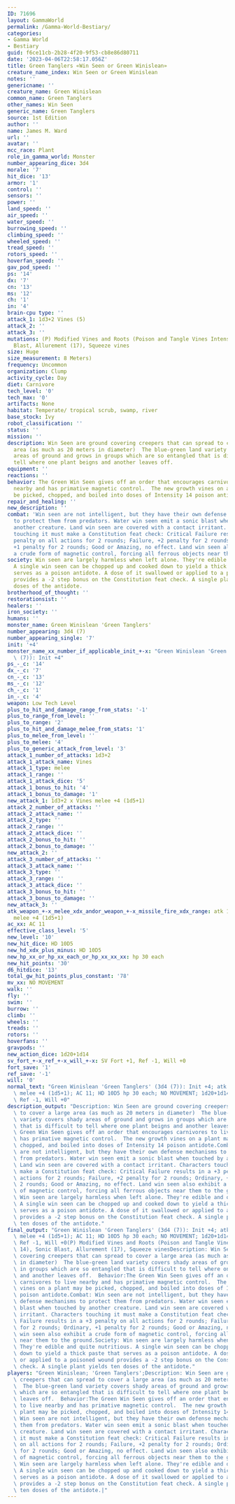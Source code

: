 ```yaml
---
ID: 71696
layout: GammaWorld
permalink: /Gamma-World-Bestiary/
categories:
- Gamma World
- Bestiary
guid: f6ce11cb-2b28-4f20-9f53-cb8e86d80711
date: '2023-04-06T22:58:17.056Z'
title: Green Tanglers «Win Seen or Green Winislean»
creature_name_index: Win Seen or Green Winislean
notes: ''
genericname: ''
creature_name: Green Winislean
common_name: Green Tanglers
other_names: Win Seen
generic_name: Green Tanglers
source: 1st Edition
author: ''
name: James M. Ward
url: ''
avatar: ''
mcc_race: Plant
role_in_gamma_world: Monster
number_appearing_dice: 3d4
morale: '7'
hit_dice: '13'
armor: '1'
control: ''
sensors: ''
power: ''
land_speed: ''
air_speed: ''
water_speed: ''
burrowing_speed: ''
climbing_speed: ''
wheeled_speed: ''
tread_speed: ''
rotors_speed: ''
hoverfan_speed: ''
gav_pod_speed: ''
ps: '14'
dx: '7'
cn: '13'
ms: '12'
ch: '1'
in: '4'
brain-cpu type: ''
attack_1: 1d3+2 Vines (5)
attack_2: ''
attack_3: ''
mutations: (P) Modified Vines and Roots (Poison and Tangle Vines Intensity 14), Sonic
  Blast, Allurement (17), Squeeze vines
size: Huge
size_measurement: 8 Meters)
frequency: Uncommon
organization: Clump
activity_cycle: Day
diet: Carnivore
tech_level: '0'
tech_max: '0'
artifacts: None
habitat: Temperate/ tropical scrub, swamp, river
base_stock: Ivy
robot_classification: ''
status: ''
mission: ''
description: Win Seen are ground covering creepers that can spread to cover a large
  area (as much as 20 meters in diameter)  The blue-green land variety covers shady
  areas of ground and grows in groups which are so entangled that is difficult to
  tell where one plant beigns and another leaves off.
equipment: ''
reactions: ''
behavior: The Green Win Seen gives off an order that encourages carnivores to live
  nearby and has primative magnetic control.  The new growth vines on a plant may
  be picked, chopped, and boiled into doses of Intensity 14 poison antidote.
repair_and_healing: ''
new_description: ''
combat: 'Win seen are not intelligent, but they have their own defense mechanisms
  to protect them from predators. Water win seen emit a sonic blast when touched by
  another creature. Land win seen are covered with a contact irritant. Characters
  touching it must make a Constitution feat check: Critical Failure results in a +3
  penalty on all actions for 2 rounds; Failure, +2 penalty for 2 rounds; Ordinary,
  +1 penalty for 2 rounds; Good or Amazing, no effect. Land win seen also exhibit
  a crude form of magnetic control, forcing all ferrous objects near them to the ground.'
society: Win seen are largely harmless when left alone. They're edible and quite nutritious.
  A single win seen can be chopped up and cooked down to yield a thick paste that
  serves as a poison antidote. A dose of it swallowed or applied to a poisoned wound
  provides a -2 step bonus on the Constitution feat check. A single plant yields ten
  doses of the antidote.
brotherhood_of_thought: ''
restorationsist: ''
healers: ''
iron_society: ''
humans: ''
monster_name: Green Winislean 'Green Tanglers'
number_appearing: 3d4 (7)
number_appearing_single: '7'
init: '+4'
monster_name_xx_number_if_applicable_init_+-x: "Green Winislean 'Green Tanglers' (3d4\
  \ (7)): Init +4"
ps_-_c: '14'
dx_-_c: '7'
cn_-_c: '13'
ms_-_c: '12'
ch_-_c: '1'
in_-_c: '4'
weapon: Low Tech Level
plus_to_hit_and_damage_range_from_stats: '-1'
plus_to_range_from_level: ''
plus_to_range: '2'
plus_to_hit_and_damage_melee_from_stats: '1'
plus_to_melee_from_level: ''
plus_to_melee: '4'
plus_to_generic_attack_from_level: '3'
attack_1_number_of_attacks: 1d3+2
attack_1_attack_name: Vines
attack_1_type: melee
attack_1_range: ''
attack_1_attack_dice: '5'
attack_1_bonus_to_hit: '4'
attack_1_bonus_to_damage: '1'
new_attack_1: 1d3+2 x Vines melee +4 (1d5+1)
attack_2_number_of_attacks: ''
attack_2_attack_name: ''
attack_2_type: ''
attack_2_range: ''
attack_2_attack_dice: ''
attack_2_bonus_to_hit: ''
attack_2_bonus_to_damage: ''
new_attack_2: ''
attack_3_number_of_attacks: ''
attack_3_attack_name: ''
attack_3_type: ''
attack_3_range: ''
attack_3_attack_dice: ''
attack_3_bonus_to_hit: ''
attack_3_bonus_to_damage: ''
new_attack_3: ''
atk_weapon_+-x_melee_xdx_andor_weapon_+-x_missile_fire_xdx_range: atk 1d3+2 x vines
  melee +4 (1d5+1)
ac_xx: AC 11
effective_class_level: '5'
new_level: '10'
new_hit_dice: HD 10D5
new_hd_xdx_plus_minus: HD 10D5
new_hp_xx_or_hp_xx_each_or_hp_xx_xx_xx: hp 30 each
new_hit_points: '30'
d6_hitdice: '13'
total_gw_hit_points_plus_constant: '78'
mv_xx: NO MOVEMENT
walk: ''
fly: ''
swim: ''
burrow: ''
climb: ''
wheels: ''
treads: ''
rotors: ''
hoverfans: ''
gravpods: ''
new_action_dice: 1d20+1d14
sv_fort_+-x_ref_+-x_will_+-x: SV Fort +1, Ref -1, Will +0
fort_save: '1'
ref_save: '-1'
will: '0'
normal_text: "Green Winislean 'Green Tanglers' (3d4 (7)): Init +4; atk 1d3+2 x vines\
  \ melee +4 (1d5+1); AC 11; HD 10D5 hp 30 each; NO MOVEMENT; 1d20+1d14; SV Fort +1,\
  \ Ref -1, Will +0"
description_output: "Description: Win Seen are ground covering creepers that can spread\
  \ to cover a large area (as much as 20 meters in diameter)  The blue-green land\
  \ variety covers shady areas of ground and grows in groups which are so entangled\
  \ that is difficult to tell where one plant beigns and another leaves off.  Behavior:The\
  \ Green Win Seen gives off an order that encourages carnivores to live nearby and\
  \ has primative magnetic control.  The new growth vines on a plant may be picked,\
  \ chopped, and boiled into doses of Intensity 14 poison antidote.Combat: Win seen\
  \ are not intelligent, but they have their own defense mechanisms to protect them\
  \ from predators. Water win seen emit a sonic blast when touched by another creature.\
  \ Land win seen are covered with a contact irritant. Characters touching it must\
  \ make a Constitution feat check: Critical Failure results in a +3 penalty on all\
  \ actions for 2 rounds; Failure, +2 penalty for 2 rounds; Ordinary, +1 penalty for\
  \ 2 rounds; Good or Amazing, no effect. Land win seen also exhibit a crude form\
  \ of magnetic control, forcing all ferrous objects near them to the ground.Society:\
  \ Win seen are largely harmless when left alone. They're edible and quite nutritious.\
  \ A single win seen can be chopped up and cooked down to yield a thick paste that\
  \ serves as a poison antidote. A dose of it swallowed or applied to a poisoned wound\
  \ provides a -2 step bonus on the Constitution feat check. A single plant yields\
  \ ten doses of the antidote."
final_output: "Green Winislean 'Green Tanglers' (3d4 (7)): Init +4; atk 1d3+2 x vines\
  \ melee +4 (1d5+1); AC 11; HD 10D5 hp 30 each; NO MOVEMENT; 1d20+1d14; SV Fort +1,\
  \ Ref -1, Will +0(P) Modified Vines and Roots (Poison and Tangle Vines Intensity\
  \ 14), Sonic Blast, Allurement (17), Squeeze vinesDescription: Win Seen are ground\
  \ covering creepers that can spread to cover a large area (as much as 20 meters\
  \ in diameter)  The blue-green land variety covers shady areas of ground and grows\
  \ in groups which are so entangled that is difficult to tell where one plant beigns\
  \ and another leaves off.  Behavior:The Green Win Seen gives off an order that encourages\
  \ carnivores to live nearby and has primative magnetic control.  The new growth\
  \ vines on a plant may be picked, chopped, and boiled into doses of Intensity 14\
  \ poison antidote.Combat: Win seen are not intelligent, but they have their own\
  \ defense mechanisms to protect them from predators. Water win seen emit a sonic\
  \ blast when touched by another creature. Land win seen are covered with a contact\
  \ irritant. Characters touching it must make a Constitution feat check: Critical\
  \ Failure results in a +3 penalty on all actions for 2 rounds; Failure, +2 penalty\
  \ for 2 rounds; Ordinary, +1 penalty for 2 rounds; Good or Amazing, no effect. Land\
  \ win seen also exhibit a crude form of magnetic control, forcing all ferrous objects\
  \ near them to the ground.Society: Win seen are largely harmless when left alone.\
  \ They're edible and quite nutritious. A single win seen can be chopped up and cooked\
  \ down to yield a thick paste that serves as a poison antidote. A dose of it swallowed\
  \ or applied to a poisoned wound provides a -2 step bonus on the Constitution feat\
  \ check. A single plant yields ten doses of the antidote."
players: "Green Winislean; 'Green Tanglers';Description: Win Seen are ground covering\
  \ creepers that can spread to cover a large area (as much as 20 meters in diameter)\
  \  The blue-green land variety covers shady areas of ground and grows in groups\
  \ which are so entangled that is difficult to tell where one plant beigns and another\
  \ leaves off.  Behavior:The Green Win Seen gives off an order that encourages carnivores\
  \ to live nearby and has primative magnetic control.  The new growth vines on a\
  \ plant may be picked, chopped, and boiled into doses of Intensity 14 poison antidote.Combat:\
  \ Win seen are not intelligent, but they have their own defense mechanisms to protect\
  \ them from predators. Water win seen emit a sonic blast when touched by another\
  \ creature. Land win seen are covered with a contact irritant. Characters touching\
  \ it must make a Constitution feat check: Critical Failure results in a +3 penalty\
  \ on all actions for 2 rounds; Failure, +2 penalty for 2 rounds; Ordinary, +1 penalty\
  \ for 2 rounds; Good or Amazing, no effect. Land win seen also exhibit a crude form\
  \ of magnetic control, forcing all ferrous objects near them to the ground.Society:\
  \ Win seen are largely harmless when left alone. They're edible and quite nutritious.\
  \ A single win seen can be chopped up and cooked down to yield a thick paste that\
  \ serves as a poison antidote. A dose of it swallowed or applied to a poisoned wound\
  \ provides a -2 step bonus on the Constitution feat check. A single plant yields\
  \ ten doses of the antidote.|"
---
```

</br>